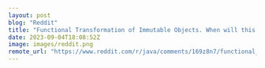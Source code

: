 ```yaml
---
layout: post
blog: "Reddit"
title: "Functional Transformation of Immutable Objects. When will this be realized?"
date: 2023-09-04T18:08:52Z
image: images/reddit.png
remote_url: "https://www.reddit.com/r/java/comments/169z8n7/functional_transformation_of_immutable_objects/"
---
```

